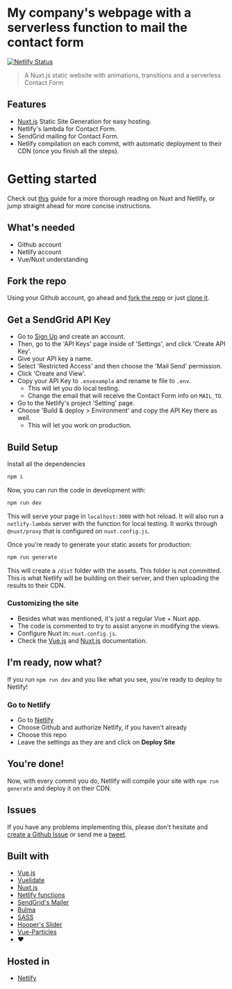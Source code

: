 # My company's webpage with a serverless function to mail the contact form
[![Netlify Status](https://api.netlify.com/api/v1/badges/0df48d1d-8f7e-4541-82b9-4e3ce6027d9e/deploy-status)](https://app.netlify.com/sites/nui/deploys)  
> A Nuxt.js static website with animations, transitions and a serverless Contact Form

## Features
- [Nuxt.js](https://nuxtjs.org/) Static Site Generation for easy hosting.
- Netlify's lambda for Contact Form.
- SendGrid mailing for Contact Form.
- Netlify compilation on each commit, with automatic deployment to their CDN (once you finish all the steps).

# Getting started
Check out [this](https://israelmuca.dev/blog/jamstack-and-cd-pipelines-create-a-blog-with-nuxt-netlify-cms-and-netlify/) guide for a more thorough reading on Nuxt and Netlify, or jump straight ahead for more concise instructions.

## What's needed
- Github account
- Netlify account
- Vue/Nuxt understanding

## Fork the repo
Using your Github account, go ahead and [fork the repo](https://github.com/israelmuca/nui.com.mx/fork) or just [clone it](https://github.com/israelmuca/nui.com.mx).

## Get a SendGrid API Key
- Go to [Sign Up](https://signup.sendgrid.com/) and create an account.
- Then, go to the 'API Keys' page inside of 'Settings', and click 'Create API Key'.
- Give your API key a name.
- Select 'Restricted Access' and then choose the 'Mail Send' permission.
- Click 'Create and View'.
- Copy your API Key to `.envexample` and rename te file to `.env`.
  - This will let you do local testing.
  - Change the email that will receive the Contact Form info on `MAIL_TO`.
- Go to the Netlify's project 'Setting' page.
- Choose 'Build & deploy > Environment' and copy the API Key there as well.
  - This will let you work on production.

## Build Setup
Install all the dependencies
``` bash
npm i
```

Now, you can run the code in development with:
``` bash
npm run dev
```
This will serve your page in `localhost:3000` with hot reload.
It will also run a `netlify-lambda` server with the function for local testing.
It works through `@nuxt/proxy` that is configured on `nuxt.config.js`.

Once you're ready to generate your static assets for production:
``` bash
npm run generate
```
This will create a `/dist` folder with the assets. This folder is not committed.  
This is what Netlify will be building on their server, and then uploading the results to their CDN.

### Customizing the site
- Besides what was mentioned, it's just a regular Vue + Nuxt app.
- The code is commented to try to assist anyone in modifying the views.
- Configure Nuxt in: `nuxt.config.js`.
- Check the [Vue.js](https://vuejs.org/v2/guide/) and [Nuxt.js](https://nuxtjs.org/guide/) documentation.

## I'm ready, now what?
If you run `npm run dev` and you like what you see, you're ready to deploy to Netlify!

### Go to Netlify
- Go to [Netlify](https://app.netlify.com/start)
- Choose Github and authorize Netlify, if you haven't already
- Choose this repo
- Leave the settings as they are and click on **Deploy Site**

## You're done!
Now, with every commit you do, Netlify will compile your site with `npm run generate` and deploy it on their CDN.

## Issues
If you have any problems implementing this, please don't hesitate and [create a Github Issue](https://github.com/israelmuca/nui.com.mx/issues/new) or send me a [tweet](https://twitter.com/IsraelMuCa).

## Built with
- [Vue.js](https://vuejs.org/)
- [Vuelidate](https://github.com/vuelidate/vuelidate)
- [Nuxt.js](https://nuxtjs.org/)
- [Netlify functions](https://www.netlify.com/docs/functions/)
- [SendGrid's Mailer](https://github.com/sendgrid/sendgrid-nodejs/tree/master/packages/mail)
- [Bulma](https://www.bulma.io)
- [SASS](https://sass-lang.com/)
- [Hooper's Slider](https://github.com/baianat/hooper)
- [Vue-Particles](https://github.com/creotip/vue-particles)
- ❤️

## Hosted in
- [Netlify](https://www.netlify.com/)
